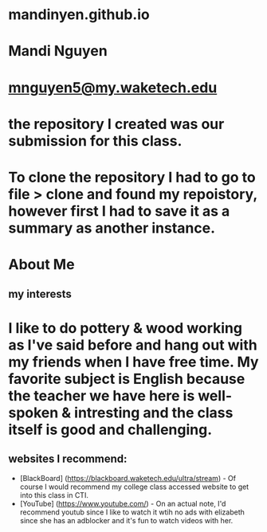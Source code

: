 # mandinyen.github.io
 # Mandi Nguyen
 # mnguyen5@my.waketech.edu
 # the repository I created was our submission for this class. 
 # To clone the repository I had to go to file > clone and found my repoistory, however first I had to save it as a summary as another instance. 

# About Me
## my interests
# I like to do pottery & wood working as I've said before and hang out with my friends when I have free time. My favorite subject is English because the teacher we have here is well-spoken & intresting and the class itself is good and challenging.
## websites I recommend:
- [BlackBoard] (https://blackboard.waketech.edu/ultra/stream) - Of course I would recommend my college class accessed website to get into this class in CTI.
- [YouTube] (https://www.youtube.com/) - On an actual note, I'd recommend youtub since I like to watch it wtih no ads with elizabeth since she has an adblocker and it's fun to watch videos with her.
